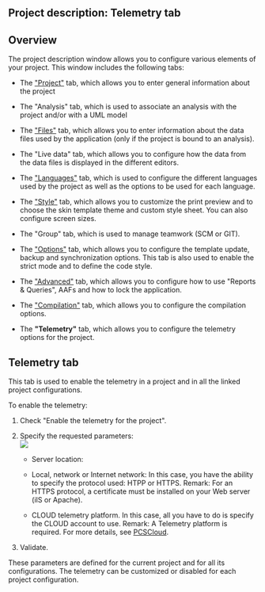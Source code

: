 
## Project description: Telemetry tab
			

<a name="NOTE1"></a>
<a name="NOTE1_1"></a>


## Overview
<a name="overview_ELTTEXTE000137"></a>
The project description window allows you to configure various elements of your project. This window includes the following tabs:

- The ["Project"](../Editeurs/2030046.md) tab, which allows you to enter general information about the project

- The "Analysis" tab, which is used to associate an analysis with the project and/or with a UML model

- The ["Files"](../Editeurs/2030052.md) tab, which allows you to enter information about the data files used by the application (only if the project is bound to an analysis).

- The "Live data" tab, which allows you to configure how the data from the data files is displayed in the different editors.

- The ["Languages"](../Editeurs/9500219.md) tab, which is used to configure the different languages used by the project as well as the options to be used for each language.

- The ["Style"](../Editeurs/9500234.md) tab, which allows you to customize the print preview and to choose the skin template theme and custom style sheet. You can also configure screen sizes.

- The "Group" tab, which is used to manage teamwork (SCM or GIT).

- The ["Options"](../Editeurs/9500227.md) tab, which allows you to configure the template update, backup and synchronization options. This tab is also used to enable the strict mode and to define the code style.

- The ["Advanced"](../Editeurs/9500236.md) tab, which allows you to configure how to use "Reports & Queries", AAFs and how to lock the application.

- The ["Compilation"](../Editeurs/9500218.md) tab, which allows you to configure the compilation options.

- The **"Telemetry"** tab, which allows you to configure the telemetry options for the project. 








<a name="NOTE2"></a>
<a name="NOTE2_1"></a>


## Telemetry tab
<a name="telemetry_tab_ELTTEXTE000161"></a>
This tab is used to enable the telemetry in a project and in all the linked project configurations. 

To enable the telemetry: 

1. Check "Enable the telemetry for the project". 

2. Specify the requested parameters: <br>![](https://doc.pcsoft.fr/en-US/images/image.awp?langid=3&name=T%E9l%E9m%E9trie_Projet%20-%20HC%20N%B0001.gif&type=thumb)


	- Server location: 

	- Local, network or Internet network: In this case, you have the ability to specify the protocol used: HTPP or HTTPS. 
						Remark: For an HTTPS protocol, a certificate must be installed on your Web server (iIS or Apache).

	- CLOUD telemetry platform. In this case, all you have to do is specify the CLOUD account to use. 
						Remark: A Telemetry platform is required. For more details, see [PCSCloud](http://pcscloud.net/UK/index.awp). 

3. Validate. 




These parameters are defined for the current project and for all its configurations. The telemetry can be customized or disabled for each project configuration. 


